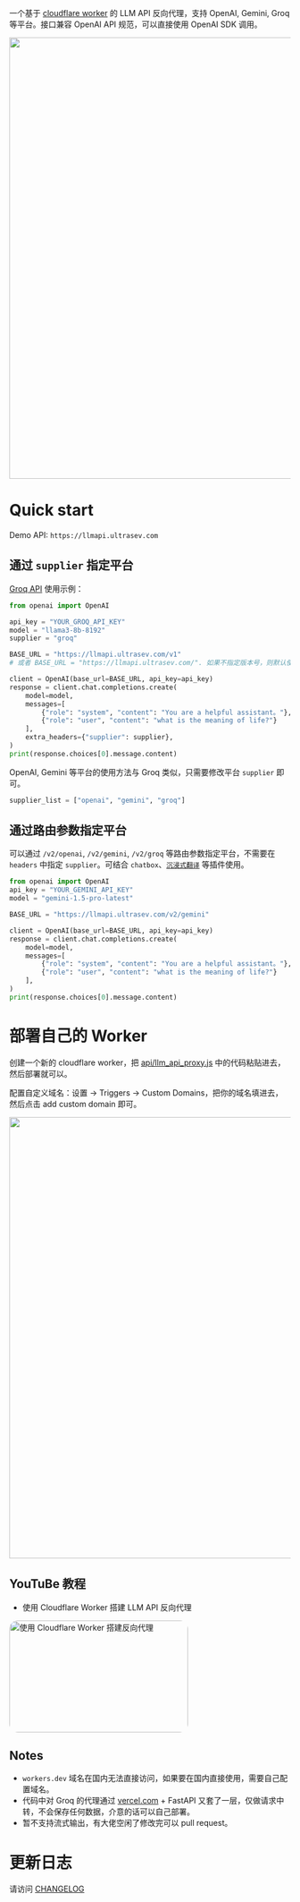 
一个基于 [cloudflare worker](https://workers.cloudflare.com/) 的 LLM API 反向代理，支持 OpenAI, Gemini, Groq 等平台。接口兼容 OpenAI API 规范，可以直接使用 OpenAI SDK 调用。

<img src="https://s3.bmp.ovh/imgs/2024/04/29/055ddd90de65037e.png" width="789">

# Quick start
Demo API: `https://llmapi.ultrasev.com`


## 通过 `supplier` 指定平台
[Groq API](https://console.groq.com/docs/quickstart) 使用示例：

```python
from openai import OpenAI

api_key = "YOUR_GROQ_API_KEY"
model = "llama3-8b-8192"
supplier = "groq"

BASE_URL = "https://llmapi.ultrasev.com/v1"
# 或者 BASE_URL = "https://llmapi.ultrasev.com/". 如果不指定版本号，则默认使用 v1 版本，v1 版本通过 headers 中的 supplier 区分平台。

client = OpenAI(base_url=BASE_URL, api_key=api_key)
response = client.chat.completions.create(
    model=model,
    messages=[
        {"role": "system", "content": "You are a helpful assistant。"},
        {"role": "user", "content": "what is the meaning of life?"}
    ],
    extra_headers={"supplier": supplier},
)
print(response.choices[0].message.content)
```

OpenAI, Gemini 等平台的使用方法与 Groq 类似，只需要修改平台 `supplier` 即可。
```python
supplier_list = ["openai", "gemini", "groq"]
```

## 通过路由参数指定平台
可以通过 `/v2/openai`, `/v2/gemini`, `/v2/groq` 等路由参数指定平台，不需要在 `headers` 中指定 `supplier`。可结合 `chatbox`、[`沉浸式翻译`](https://immersivetranslate.com/en/) 等插件使用。

```python
from openai import OpenAI
api_key = "YOUR_GEMINI_API_KEY"
model = "gemini-1.5-pro-latest"

BASE_URL = "https://llmapi.ultrasev.com/v2/gemini"

client = OpenAI(base_url=BASE_URL, api_key=api_key)
response = client.chat.completions.create(
    model=model,
    messages=[
        {"role": "system", "content": "You are a helpful assistant。"},
        {"role": "user", "content": "what is the meaning of life?"}
    ],
)
print(response.choices[0].message.content)
```

# 部署自己的 Worker
创建一个新的 cloudflare worker，把 [api/llm_api_proxy.js](./api/llm_api_proxy.js) 中的代码粘贴进去，然后部署就可以。

配置自定义域名：设置 -> Triggers -> Custom Domains，把你的域名填进去，然后点击 add custom domain 即可。

<img src="https://s3.bmp.ovh/imgs/2024/04/29/e64e6a2787183c26.png" width="789">


## YouTuBe 教程
- 使用 Cloudflare Worker 搭建 LLM API 反向代理

<a href="https://www.youtube.com/watch?v=rfn3lBC11Dk">
    <img src="https://img.youtube.com/vi/rfn3lBC11Dk/0.jpg" alt="使用 Cloudflare Worker 搭建反向代理" width="320" height=200 style="border-radius: 15px;">
</a>


## Notes
- `workers.dev` 域名在国内无法直接访问，如果要在国内直接使用，需要自己配置域名。
- 代码中对 Groq 的代理通过 [vercel.com](https://www.vercel.com) + FastAPI 又套了一层，仅做请求中转，不会保存任何数据，介意的话可以自己部署。
- 暂不支持流式输出，有大佬空闲了修改完可以 pull request。


# 更新日志
请访问 [CHANGELOG](CHANGELOG.md)